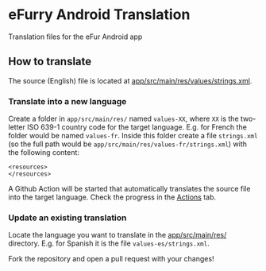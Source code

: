 # eFurry Android Translation
Translation files for the eFur Android app

## How to translate
The source (English) file is located at [app/src/main/res/values/strings.xml](app/src/main/res/values/strings.xml).

### Translate into a new language
Create a folder in `app/src/main/res/` named `values-XX`, where `XX` is the two-letter ISO 639-1 country code for the target language. E.g. for French the folder would be named `values-fr`.
Inside this folder create a file `strings.xml` (so the full path would be `app/src/main/res/values-fr/strings.xml`) with the following content:

```
<resources>
</resources>
```

A Github Action will be started that automatically translates the source file into the target language. Check the progress in the [Actions]([app/src/main/res/values/strings.xml](https://github.com/eFurry/android-translation/actions)https://github.com/eFurry/android-translation/actions) tab.

### Update an existing translation
Locate the language you want to translate in the [app/src/main/res/](app/src/main/res/) directory. E.g. for Spanish it is the file `values-es/strings.xml`.

Fork the repository and open a pull request with your changes!
